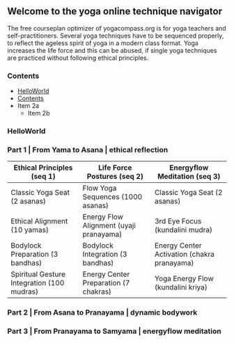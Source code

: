 ## Welcome to the yoga online technique navigator

The free courseplan optimizer of yogacompass.org is for yoga teachers and self-practitioners. Several yoga techniques have to be sequenced properly, to reflect the ageless spirit of yoga in a modern class format. Yoga increases the life force and this can be abused, if single yoga techniques are practiced without following ethical principles.

### Contents
* [HelloWorld](https://www.yogacompass.org#helloworld)
* [Contents](https://www.yogacompass.org#contents)
* Item 2a
  * Item 2b

### HelloWorld
### Part 1 | From Yama to Asana | ethical reflection

Ethical Principles (seq 1) | Life Force Postures (seq 2) | Energyflow Meditation (seq 3)
------------ | ------------- | -------------
Classic Yoga Seat (2 asanas) | Flow Yoga Sequences (1000 asanas) | Classic Yoga Seat (2 asanas)
Ethical Alignment (10 yamas) | Energy Flow Alignment (uyaji pranayama) | 3rd Eye Focus (kundalini mudra)
Bodylock Preparation (3 bandhas) | Bodylock Integration (3 bandhas) | Energy Center Activation (chakra pranayama)
Spiritual Gesture Integration (100 mudras) | Energy Center Preparation (7 chakras) | Yoga Energy Flow (kundalini kriya)

### Part 2 | From Asana to Pranayama | dynamic bodywork

### Part 3 | From Pranayama to Samyama | energyflow meditation
